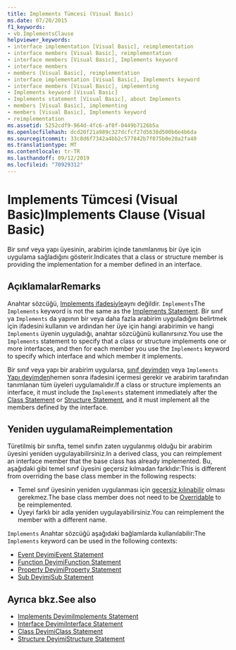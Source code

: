 ```yaml
---
title: Implements Tümcesi (Visual Basic)
ms.date: 07/20/2015
f1_keywords:
- vb.ImplementsClause
helpviewer_keywords:
- interface implementation [Visual Basic], reimplementation
- interface members [Visual Basic], reimplementation
- interface members [Visual Basic], Implements keyword
- interface members
- members [Visual Basic], reimplementation
- interface implementation [Visual Basic], Implements keyword
- interface members [Visual Basic], implementing
- Implements keyword [Visual Basic]
- Implements statement [Visual Basic], about Implements
- members [Visual Basic], implementing
- members [Visual Basic], Implements keyword
- reimplementation
ms.assetid: 5252cdf9-964d-4fc6-af0f-0449b7126b5a
ms.openlocfilehash: dcd20f21a989c327dcfcf27d5638d500b6e4b6da
ms.sourcegitcommit: 33c8d6f7342a4bb2c577842b7f075b0e20a2fa40
ms.translationtype: MT
ms.contentlocale: tr-TR
ms.lasthandoff: 09/12/2019
ms.locfileid: "70929312"
---
```

# <a name="implements-clause-visual-basic"></a><span data-ttu-id="2d649-102">Implements Tümcesi (Visual Basic)</span><span class="sxs-lookup"><span data-stu-id="2d649-102">Implements Clause (Visual Basic)</span></span>
<span data-ttu-id="2d649-103">Bir sınıf veya yapı üyesinin, arabirim içinde tanımlanmış bir üye için uygulama sağladığını gösterir.</span><span class="sxs-lookup"><span data-stu-id="2d649-103">Indicates that a class or structure member is providing the implementation for a member defined in an interface.</span></span>  
  
## <a name="remarks"></a><span data-ttu-id="2d649-104">Açıklamalar</span><span class="sxs-lookup"><span data-stu-id="2d649-104">Remarks</span></span>  
<span data-ttu-id="2d649-105">Anahtar sözcüğü, [Implements ifadesiyle](../../../visual-basic/language-reference/statements/implements-statement.md)aynı değildir. `Implements`</span><span class="sxs-lookup"><span data-stu-id="2d649-105">The `Implements` keyword is not the same as the [Implements Statement](../../../visual-basic/language-reference/statements/implements-statement.md).</span></span> <span data-ttu-id="2d649-106">Bir sınıf ya `Implements` da yapının bir veya daha fazla arabirim uyguladığını belirtmek için ifadesini kullanın ve ardından her üye için hangi arabirimin ve hangi `Implements` üyenin uyguladığı, anahtar sözcüğünü kullanırsınız.</span><span class="sxs-lookup"><span data-stu-id="2d649-106">You use the `Implements` statement to specify that a class or structure implements one or more interfaces, and then for each member you use the `Implements` keyword to specify which interface and which member it implements.</span></span>

<span data-ttu-id="2d649-107">Bir sınıf veya yapı bir arabirim uygularsa, [sınıf deyimden](../../../visual-basic/language-reference/statements/class-statement.md) veya `Implements` [Yapı deyimden](../../../visual-basic/language-reference/statements/structure-statement.md)hemen sonra ifadesini içermesi gerekir ve arabirim tarafından tanımlanan tüm üyeleri uygulamalıdır.</span><span class="sxs-lookup"><span data-stu-id="2d649-107">If a class or structure implements an interface, it must include the `Implements` statement immediately after the [Class Statement](../../../visual-basic/language-reference/statements/class-statement.md) or [Structure Statement](../../../visual-basic/language-reference/statements/structure-statement.md), and it must implement all the members defined by the interface.</span></span>

## <a name="reimplementation"></a><span data-ttu-id="2d649-108">Yeniden uygulama</span><span class="sxs-lookup"><span data-stu-id="2d649-108">Reimplementation</span></span>  
<span data-ttu-id="2d649-109">Türetilmiş bir sınıfta, temel sınıfın zaten uygulanmış olduğu bir arabirim üyesini yeniden uygulayabilirsiniz.</span><span class="sxs-lookup"><span data-stu-id="2d649-109">In a derived class, you can reimplement an interface member that the base class has already implemented.</span></span> <span data-ttu-id="2d649-110">Bu, aşağıdaki gibi temel sınıf üyesini geçersiz kılmadan farklıdır:</span><span class="sxs-lookup"><span data-stu-id="2d649-110">This is different from overriding the base class member in the following respects:</span></span>

- <span data-ttu-id="2d649-111">Temel sınıf üyesinin yeniden uygulanması için [geçersiz kılınabilir](../../../visual-basic/language-reference/modifiers/overridable.md) olması gerekmez.</span><span class="sxs-lookup"><span data-stu-id="2d649-111">The base class member does not need to be [Overridable](../../../visual-basic/language-reference/modifiers/overridable.md) to be reimplemented.</span></span>
- <span data-ttu-id="2d649-112">Üyeyi farklı bir adla yeniden uygulayabilirsiniz.</span><span class="sxs-lookup"><span data-stu-id="2d649-112">You can reimplement the member with a different name.</span></span>

<span data-ttu-id="2d649-113">`Implements` Anahtar sözcüğü aşağıdaki bağlamlarda kullanılabilir:</span><span class="sxs-lookup"><span data-stu-id="2d649-113">The `Implements` keyword can be used in the following contexts:</span></span>

- [<span data-ttu-id="2d649-114">Event Deyimi</span><span class="sxs-lookup"><span data-stu-id="2d649-114">Event Statement</span></span>](../../../visual-basic/language-reference/statements/event-statement.md)
- [<span data-ttu-id="2d649-115">Function Deyimi</span><span class="sxs-lookup"><span data-stu-id="2d649-115">Function Statement</span></span>](../../../visual-basic/language-reference/statements/function-statement.md)
- [<span data-ttu-id="2d649-116">Property Deyimi</span><span class="sxs-lookup"><span data-stu-id="2d649-116">Property Statement</span></span>](../../../visual-basic/language-reference/statements/property-statement.md)
- [<span data-ttu-id="2d649-117">Sub Deyimi</span><span class="sxs-lookup"><span data-stu-id="2d649-117">Sub Statement</span></span>](../../../visual-basic/language-reference/statements/sub-statement.md)  
  
## <a name="see-also"></a><span data-ttu-id="2d649-118">Ayrıca bkz.</span><span class="sxs-lookup"><span data-stu-id="2d649-118">See also</span></span>

- [<span data-ttu-id="2d649-119">Implements Deyimi</span><span class="sxs-lookup"><span data-stu-id="2d649-119">Implements Statement</span></span>](../../../visual-basic/language-reference/statements/implements-statement.md)
- [<span data-ttu-id="2d649-120">Interface Deyimi</span><span class="sxs-lookup"><span data-stu-id="2d649-120">Interface Statement</span></span>](../../../visual-basic/language-reference/statements/interface-statement.md)
- [<span data-ttu-id="2d649-121">Class Deyimi</span><span class="sxs-lookup"><span data-stu-id="2d649-121">Class Statement</span></span>](../../../visual-basic/language-reference/statements/class-statement.md)
- [<span data-ttu-id="2d649-122">Structure Deyimi</span><span class="sxs-lookup"><span data-stu-id="2d649-122">Structure Statement</span></span>](../../../visual-basic/language-reference/statements/structure-statement.md)
